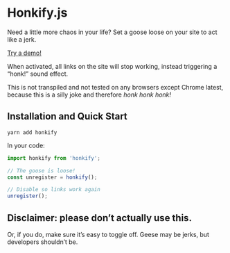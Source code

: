 # Honkify.js

Need a little more chaos in your life? Set a goose loose on your site to act like a jerk.

[Try a demo!](https://honkify.netlify.com)

When activated, all links on the site will stop working, instead triggering a “honk!” sound effect.

This is not transpiled and not tested on any browsers except Chrome latest, because this is a silly joke and therefore _honk honk honk!_

## Installation and Quick Start

```
yarn add honkify
```

In your code:

```js
import honkify from 'honkify';

// The goose is loose!
const unregister = honkify();

// Disable so links work again
unregister();
```

## Disclaimer: please don’t actually use this.

Or, if you do, make sure it’s easy to toggle off. Geese may be jerks, but developers shouldn’t be.
